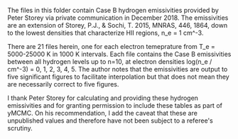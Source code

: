 The files in this folder contain Case B hydrogen emissivities provided by Peter Storey via private communication in December 2018. The emissivities are an extension of Storey, P.J., & Sochi, T. 2015, MNRAS, 446, 1864, down to the lowest densities that characterize HII regions, n_e = 1 cm^-3.

There are 21 files herein, one for each electron temeprature from T_e = 5000-25000 K in 1000 K intervals. Each file contains the Case B emissivities between all hydrogen levels up to n=10, at electron densities log(n_e / cm^-3) = 0, 1, 2, 3, 4, 5. The author notes that the emissivities are output to five significant figures to facilitate interpolation but that does not mean they are necessarily correct to five figures.

I thank Peter Storey for calculating and providing these hydrogen emissivities and for granting permission to include these tables as part of yMCMC. On his recommendation, I add the caveat that these are unpublished values and therefore have not been subject to a referee's scrutiny.